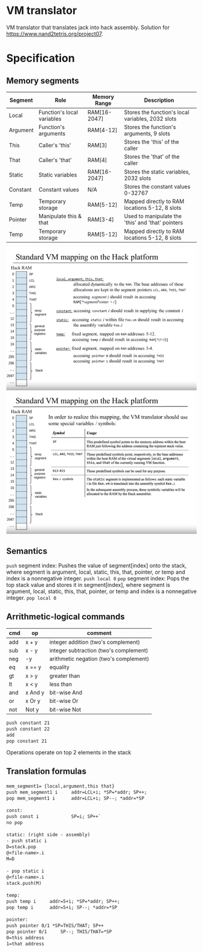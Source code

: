 
# VM translator 
VM translator that translates jack into hack assembly. 
Solution for https://www.nand2tetris.org/project07. 

# Specification
## Memory segments

| Segment | Role | Memory Range | Description | 
|----------|----------|--------------|------------------|
| Local | Function's local variables | RAM[16-2047] | Stores the function's local variables, 2032 slots |
| Argument | Function's arguments | RAM[4-12] | Stores the function's arguments, 9 slots |
| This | Caller's 'this' | RAM[3] | Stores the 'this' of the caller |
| That | Caller's 'that' | RAM[4] | Stores the 'that' of the caller |
| Static | Static variables | RAM[16-2047] | Stores the static variables, 2032 slots |
| Constant | Constant values | N/A | Stores the constant values 0-32767 |
| Temp | Temporary storage | RAM[5-12] | Mapped directly to RAM locations 5-12, 8 slots |
| Pointer | Manipulate this & that | RAM[3-4] | Used to manipulate the 'this' and 'that' pointers |
| Temp | Temporary storage | RAM[5-12] | Mapped directly to RAM locations 5-12, 8 slots |

![alt text](doc/memory_seg.png)
![alt text](doc/memory_seg_2.png)

## Semantics
`push` segment index: Pushes the value of segment[index] onto the stack, where segment is argument, local, static, this, that, pointer, or temp and index is a nonnegative integer.
``
push local 0
``
`pop` segment index: Pops the top stack value and stores it in segment[index], where segment is argument, local, static, this, that, pointer, or temp and index is a nonnegative integer.
``
pop local 0
``
## Arrithmetic-logical commands

|cmd  |  op     | comment                               
|-----|---------|---------------------------------------
|add  | x + y   | integer addition (two's complement)
|sub  | x - y   | integer subtraction (two's complement)
|neg  | -y      | arithmetic negation (two's complement)
|eq   | x == y  | equality
|gt   | x > y   | greater than
|lt   | x < y   | less than
|and  | x And y | bit-wise And
|or   | x Or y  | bit-wise Or
|not  | Not y   | bit-wise Not

```text
push constant 21
push constant 22
add
pop constant 21
```
Operations operate on top 2 elements in the stack


## Translation formulas
```
mem_segment1= {local,argument,this that}
push mem_segment1 i     addr=LCL+i; *SP=*addr; SP++; 
pop mem_segment1 i      addr=LCL+i; SP--; *addr=*SP

const:
push const i            SP=i; SP++` 
no pop

static: (right side - assembly)
- push static i       
D=stack.pop
@<file-name>.i
M=D

- pop static i 
@<file-name>.i
stack.push(M)

temp:
push temp i     addr=5+i; *SP=*addr; SP++; 
pop temp i      addr=5+i; SP--; *addr=*SP

pointer:
push pointer 0/1 *SP=THIS/THAT; SP++
pop pointer 0/1		SP--; THIS/THAT=*SP
0=this address
1=that address
```


